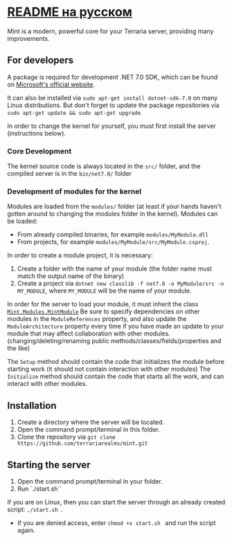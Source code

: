 # [README на русском](https://github.com/terrariarealms/mint/blob/main/README_russian.md)

Mint is a modern, powerful core for your Terraria server, providing many improvements.

## For developers
A package is required for development .NET 7.0 SDK, which can be found on [Microsoft's official website](https://dotnet.microsoft.com/en-us/download/dotnet/7.0 ).

It can also be installed via `sudo apt-get install dotnet-sdk-7.0` on many Linux distributions.
But don't forget to update the package repositories via `sudo apt-get update && sudo apt-get upgrade`.

In order to change the kernel for yourself, you must first install the server (instructions below).

### Core Development
The kernel source code is always located in the `src/` folder, and the compiled server is in the `bin/net7.0/` folder

### Development of modules for the kernel
Modules are loaded from the `modules/` folder (at least if your hands haven't gotten around to changing the modules folder in the kernel).
Modules can be loaded:
* From already compiled binaries, for example `modules/MyModule.dll`
* From projects, for example `modules/MyModule/src/MyModule.csproj`.

In order to create a module project, it is necessary:
1. Create a folder with the name of your module (the folder name must match the output name of the binary)
2. Create a project via `dotnet new classlib -f net7.0 -o MyModule/src -n MY_MODULE`, where `MY_MODULE` will be the name of your module.

In order for the server to load your module, it must inherit the class [`Mint.Modules.MintModule`](https://github.com/terrariarealms/mint/blob/main/src/Modules/MintModule.cs)
Be sure to specify dependencies on other modules in the `ModuleReferences` property, and also update the `ModuleArchitecture` property every time if you have made an update to your module that may affect collaboration with other modules. (changing/deleting/renaming public methods/classes/fields/properties and the like)

The `Setup` method should contain the code that initializes the module before starting work (it should not contain interaction with other modules)
The `Initialize` method should contain the code that starts all the work, and can interact with other modules.

## Installation
1. Create a directory where the server will be located.
2. Open the command prompt/terminal in this folder.
3. Clone the repository via `git clone https://github.com/terrariarealms/mint.git`

## Starting the server
1. Open the command prompt/terminal in your folder.
2. Run `./start.sh``

If you are on Linux, then you can start the server through an already created script: `./start.sh `.
* If you are denied access, enter `chmod +x start.sh ` and run the script again.
